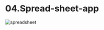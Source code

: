 # 04.Spread-sheet-app

![spreadsheet](https://github.com/githublees/04.Spread-sheet-app/assets/44081552/b05048fc-2ace-4fc0-84fe-66267bb186be)
